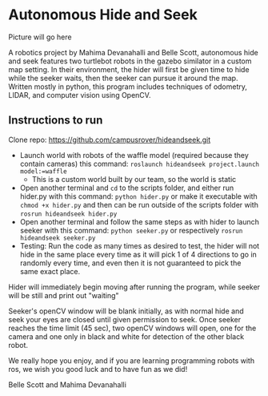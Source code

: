 # Autonomous Hide and Seek

Picture will go here

A robotics project by Mahima Devanahalli and Belle Scott, autonomous hide and seek features two turtlebot robots in the gazebo similator in a custom map setting. In their environment, the hider will first be given time to hide while the seeker waits, then the seeker can pursue it around the map. Written mostly in python, this program includes techniques of odometry, LIDAR, and computer vision using OpenCV. 

## Instructions to run

Clone repo: https://github.com/campusrover/hideandseek.git

- Launch world with robots of the waffle model (required because they contain cameras) this command: `roslaunch hideandseek project.launch model:=waffle`
  - This is a custom world built by our team, so the world is static
- Open another terminal and `cd` to the scripts folder, and either run hider.py with this command: `python hider.py` or make it executable with `chmod +x hider.py` and then can be run outside of the scripts folder with `rosrun hideandseek hider.py`
- Open another terminal and follow the same steps as with hider to launch seeker with this command: `python seeker.py` or respectively `rosrun hideandseek seeker.py`
- Testing: Run the code as many times as desired to test, the hider will not hide in the same place every time as it will pick 1 of 4 directions to go in randomly every time, and even then it is not guaranteed to pick the same exact place.

Hider will immediately begin moving after running the program, while seeker will be still and print out "waiting"

Seeker's openCV window will be blank initially, as with normal hide and seek your eyes are closed until given permission to seek. Once seeker reaches the time limit (45 sec), two openCV windows will open, one for the camera and one only in black and white for detection of the other black robot. 

We really hope you enjoy, and if you are learning programming robots with ros, we wish you good luck and to have fun as we did!

Belle Scott and Mahima Devanahalli
